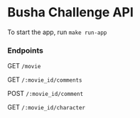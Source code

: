 # Busha Challenge API

To start the app, run `make run-app`

### Endpoints 

GET  `/movie`

GET `/:movie_id/comments`

POST `/:movie_id/comment`

GET `/:movie_id/character`